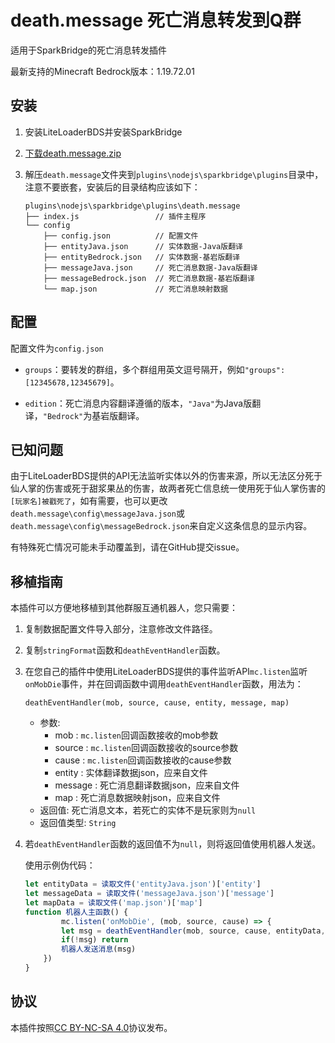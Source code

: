# death.message 死亡消息转发到Q群

适用于SparkBridge的死亡消息转发插件

最新支持的Minecraft Bedrock版本：1.19.72.01

## 安装

1. 安装LiteLoaderBDS并安装SparkBridge

2. [下载death.message.zip](https://github.com/FtyLollipop/spark-death-message/releases)

3. 解压`death.message`文件夹到`plugins\nodejs\sparkbridge\plugins`目录中，注意不要嵌套，安装后的目录结构应该如下：

   ```
   plugins\nodejs\sparkbridge\plugins\death.message
   ├── index.js                 // 插件主程序
   └── config
       ├── config.json          // 配置文件
       ├── entityJava.json      // 实体数据-Java版翻译
       ├── entityBedrock.json   // 实体数据-基岩版翻译
       ├── messageJava.json     // 死亡消息数据-Java版翻译
       ├── messageBedrock.json  // 死亡消息数据-基岩版翻译
       └── map.json             // 死亡消息映射数据
   ```

   

## 配置

配置文件为`config.json`

- `groups`：要转发的群组，多个群组用英文逗号隔开，例如`"groups": [12345678,12345679]`。

- `edition`：死亡消息内容翻译遵循的版本，`"Java"`为Java版翻译，`"Bedrock"`为基岩版翻译。

## 已知问题

由于LiteLoaderBDS提供的API无法监听实体以外的伤害来源，所以无法区分死于仙人掌的伤害或死于甜浆果丛的伤害，故两者死亡信息统一使用死于仙人掌伤害的`[玩家名]被戳死了`，如有需要，也可以更改`death.message\config\messageJava.json`或`death.message\config\messageBedrock.json`来自定义这条信息的显示内容。

有特殊死亡情况可能未手动覆盖到，请在GitHub提交issue。

## 移植指南

本插件可以方便地移植到其他群服互通机器人，您只需要：

1. 复制数据配置文件导入部分，注意修改文件路径。

2. 复制`stringFormat`函数和`deathEventHandler`函数。

3. 在您自己的插件中使用LiteLoaderBDS提供的事件监听API`mc.listen`监听`onMobDie`事件，并在回调函数中调用`deathEventHandler`函数，用法为：

   `deathEventHandler(mob, source, cause, entity, message, map)`

   - 参数:
     - mob : `mc.listen`回调函数接收的mob参数
     - source : `mc.listen`回调函数接收的source参数
     - cause : `mc.listen`回调函数接收的cause参数
     - entity : 实体翻译数据json，应来自文件
     - message : 死亡消息翻译数据json，应来自文件
     - map : 死亡消息数据映射json，应来自文件
   - 返回值: 死亡消息文本，若死亡的实体不是玩家则为`null`
   - 返回值类型: `String`

4. 若`deathEventHandler`函数的返回值不为`null`，则将返回值使用机器人发送。

   使用示例伪代码：

   ```javascript
   let entityData = 读取文件('entityJava.json')['entity']
   let messageData = 读取文件('messageJava.json')['message']
   let mapData = 读取文件('map.json')['map']
   function 机器人主函数() {
           mc.listen('onMobDie', (mob, source, cause) => {
           let msg = deathEventHandler(mob, source, cause, entityData, messageData, mapData)
           if(!msg) return
           机器人发送消息(msg)
       })
   }
   ```

## 协议

本插件按照[CC BY-NC-SA 4.0](https://creativecommons.org/licenses/by-nc-sa/4.0/deed.zh-Hans)协议发布。


